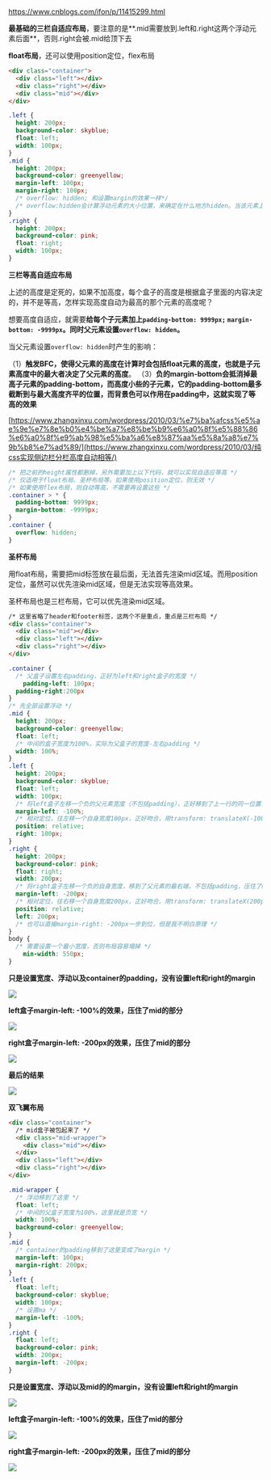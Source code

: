 https://www.cnblogs.com/ifon/p/11415299.html



**最基础的三栏自适应布局**，要注意的是**.mid需要放到.left和.right这两个浮动元素后面**，否则.right会被.mid给顶下去

**float布局**，还可以使用position定位，flex布局

```html
<div class="container">
  <div class="left"></div>
  <div class="right"></div>
  <div class="mid"></div>
</div>
```

```css
.left {
  height: 200px;
  background-color: skyblue;
  float: left;
  width: 100px;
}
.mid {
  height: 200px;
  background-color: greenyellow;
  margin-left: 100px;
  margin-right: 100px;
  /* overflow: hidden; 和设置margin的效果一样*/
  /* overflow:hidden会计算浮动元素的大小位置，来确定在什么地方hidden。当该元素上方有浮动元素的时候，会将该元素挪到别的地方，当水平空间足够的时候，就往右移，如果不够，就往下移，跟浮动元素的排列类似。bfc特性有一点是触发了bfc的盒子不会和浮动的盒子发生重叠，也就是说触发bfc的盒子不会被浮动的盒子盖住， */
}
.right {
  height: 200px;
  background-color: pink;
  float: right;
  width: 100px;
}
```



**三栏等高自适应布局**

上述的高度是定死的，如果不加高度，每个盒子的高度是根据盒子里面的内容决定的，并不是等高，怎样实现高度自动为最高的那个元素的高度呢？

想要高度自适应，就需要**给每个子元素加上`padding-bottom: 9999px;` `margin-bottom: -9999px`。同时父元素设置`overflow: hidden`。**

当父元素设置`overflow: hidden`时产生的影响：

（1）**触发BFC，使得父元素的高度在计算时会包括float元素的高度，也就是子元素高度中的最大者决定了父元素的高度**。
（3）**负的margin-bottom会抵消掉最高子元素的padding-bottom，而高度小些的子元素，它的padding-bottom最多截断到与最大高度齐平的位置，而背景色可以作用在padding中，这就实现了等高的效果**

[https://www.zhangxinxu.com/wordpress/2010/03/%e7%ba%afcss%e5%ae%9e%e7%8e%b0%e4%be%a7%e8%be%b9%e6%a0%8f%e5%88%86%e6%a0%8f%e9%ab%98%e5%ba%a6%e8%87%aa%e5%8a%a8%e7%9b%b8%e7%ad%89/](https://www.zhangxinxu.com/wordpress/2010/03/纯css实现侧边栏分栏高度自动相等/)

```css
/* 把之前的height属性都删掉，另外需要加上以下代码，就可以实现自适应等高 */
/* 仅适用于float布局、圣杯布局等。如果使用position定位，则无效 */
/* 如果使用flex布局，则自动等高，不需要再设置这些 */
.container > * {
  padding-bottom: 9999px;
  margin-bottom: -9999px;
}
.container {
  overflow: hidden;
}
```



**圣杯布局**

用float布局，需要把mid标签放在最后面，无法首先渲染mid区域。而用position定位，虽然可以优先渲染mid区域，但是无法实现等高效果。

圣杯布局也是三栏布局，它可以优先渲染mid区域。

```html
/* 这里省略了header和footer标签，这两个不是重点，重点是三栏布局 */
<div class="container">
  <div class="mid"></div>
  <div class="left"></div>
  <div class="right"></div>
</div>
```



```css
.container {
  /* 父盒子设置左右padding，正好为left和right盒子的宽度 */
	padding-left: 100px;
  padding-right:200px
}
/* 先全部设置浮动 */
.mid {
  height: 200px;
  background-color: greenyellow;
  float: left;
  /* 中间的盒子宽度为100%，实际为父盒子的宽度-左右padding */
  width: 100%;
}
.left {
  height: 200px;
  background-color: skyblue;
  float: left;
  width: 100px;
  /* 将left盒子左移一个负的父元素宽度（不包括padding），正好移到了上一行的同一位置，压住了mid的部分 */
  margin-left: -100%;
  /* 相对定位，往左移一个自身宽度100px，正好吻合，用transform: translateX(-100px)应该也可以 */
  position: relative;
  right: 100px;
}
.right {
  height: 200px;
  background-color: pink;
  float: right;
  width: 200px;
  /* 将right盒子左移一个负的自身宽度，移到了父元素的最右端，不包括padding，压住了mid的部分 */
  margin-left: -200px;
  /* 相对定位，往右移一个自身宽度200px，正好吻合，用transform: translateX(200px)应该也可以 */
  position: relative;
  left: 200px;
  /* 也可以直接margin-right: -200px一步到位，但是我不明白原理 */
}
body {
  /* 需要设置一个最小宽度，否则布局容易塌掉 */
	min-width: 550px;
}

```



**只是设置宽度、浮动以及container的padding，没有设置left和right的margin**

![](https://gitee.com/chiihooy/pictures-bed/raw/master/img/image-20200810220517880.png)

  **left盒子margin-left: -100%的效果，压住了mid的部分**

![](https://gitee.com/chiihooy/pictures-bed/raw/master/img/image-20200810220555622.png)

  **right盒子margin-left: -200px的效果，压住了mid的部分**

![](https://gitee.com/chiihooy/pictures-bed/raw/master/img/image-20200810220903103.png)

**最后的结果**

![](https://gitee.com/chiihooy/pictures-bed/raw/master/img/image-20200810221950231.png)



**双飞翼布局**

```html
<div class="container">
  /* mid盒子被包起来了 */
  <div class="mid-wrapper">
    <div class="mid"></div>
  </div>
  <div class="left"></div>
  <div class="right"></div>
</div>
```

```css
.mid-wrapper {
  /* 浮动移到了这里 */
  float: left;
  /* 中间的父盒子宽度为100%，这里就是页宽 */
  width: 100%;
  background-color: greenyellow;
}
.mid {
  /* container的padding移到了这里变成了margin */
  margin-left: 100px;
  margin-right: 200px;
}
.left {
  float: left;
  background-color: skyblue;
  width: 100px;
  /* 设置ma */
  margin-left: -100%;
}
.right {
  float: left;
  background-color: pink;
  width: 200px;
  margin-left: -200px;
}
```



**只是设置宽度、浮动以及mid的的margin，没有设置left和right的margin**

![](https://gitee.com/chiihooy/pictures-bed/raw/master/img/image-20200811094213285.png)



  **left盒子margin-left: -100%的效果，压住了mid的部分**

![](https://gitee.com/chiihooy/pictures-bed/raw/master/img/image-20200811094243626.png)



  **right盒子margin-left: -200px的效果，压住了mid的部分**

![](https://gitee.com/chiihooy/pictures-bed/raw/master/img/image-20200811094310971.png)